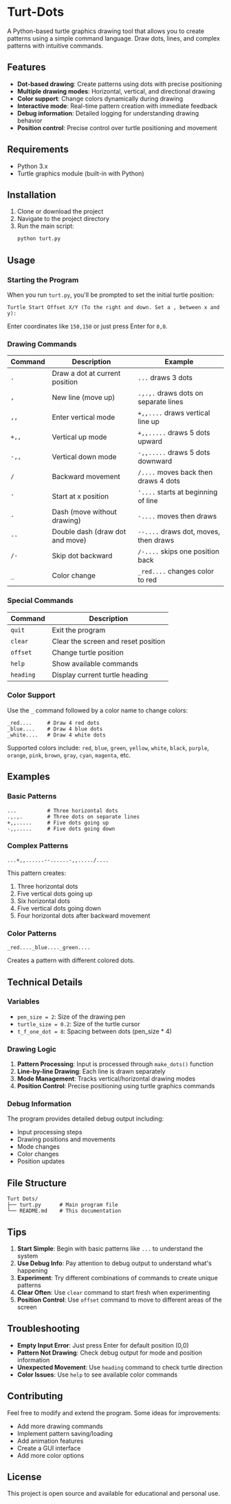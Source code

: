 # Turt-Dots

A Python-based turtle graphics drawing tool that allows you to create patterns using a simple command language. Draw dots, lines, and complex patterns with intuitive commands.

## Features

- **Dot-based drawing**: Create patterns using dots with precise positioning
- **Multiple drawing modes**: Horizontal, vertical, and directional drawing
- **Color support**: Change colors dynamically during drawing
- **Interactive mode**: Real-time pattern creation with immediate feedback
- **Debug information**: Detailed logging for understanding drawing behavior
- **Position control**: Precise control over turtle positioning and movement

## Requirements

- Python 3.x
- Turtle graphics module (built-in with Python)

## Installation

1. Clone or download the project
2. Navigate to the project directory
3. Run the main script:
   ```bash
   python turt.py
   ```

## Usage

### Starting the Program

When you run `turt.py`, you'll be prompted to set the initial turtle position:

```
Turtle Start Offset X/Y (To the right and down. Set a , between x and y): 
```

Enter coordinates like `150,150` or just press Enter for `0,0`.

### Drawing Commands

| Command | Description | Example |
|---------|-------------|---------|
| `.` | Draw a dot at current position | `...` draws 3 dots |
| `,` | New line (move up) | `.,.,.` draws dots on separate lines |
| `,,` | Enter vertical mode | `+,,....` draws vertical line up |
| `+,,` | Vertical up mode | `+,,.....` draws 5 dots upward |
| `-,,` | Vertical down mode | `-,,.....` draws 5 dots downward |
| `/` | Backward movement | `/....` moves back then draws 4 dots |
| `'` | Start at x position | `'....` starts at beginning of line |
| `-` | Dash (move without drawing) | `-....` moves then draws |
| `--` | Double dash (draw dot and move) | `--....` draws dot, moves, then draws |
| `/-` | Skip dot backward | `/-....` skips one position back |
| `_` | Color change | `_red....` changes color to red |

### Special Commands

| Command | Description |
|---------|-------------|
| `quit` | Exit the program |
| `clear` | Clear the screen and reset position |
| `offset` | Change turtle position |
| `help` | Show available commands |
| `heading` | Display current turtle heading |

### Color Support

Use the `_` command followed by a color name to change colors:

```
_red....     # Draw 4 red dots
_blue....    # Draw 4 blue dots
_white....   # Draw 4 white dots
```

Supported colors include: `red`, `blue`, `green`, `yellow`, `white`, `black`, `purple`, `orange`, `pink`, `brown`, `gray`, `cyan`, `magenta`, etc.

## Examples

### Basic Patterns

```
...          # Three horizontal dots
.,.,.        # Three dots on separate lines
+,,.....     # Five dots going up
-,,.....     # Five dots going down
```

### Complex Patterns

```
...+,,......--......-,,...../.... 
```

This pattern creates:
1. Three horizontal dots
2. Five vertical dots going up
3. Six horizontal dots
4. Five vertical dots going down
5. Four horizontal dots after backward movement

### Color Patterns

```
_red...._blue...._green....
```

Creates a pattern with different colored dots.

## Technical Details

### Variables

- `pen_size = 2`: Size of the drawing pen
- `turtle_size = 0.2`: Size of the turtle cursor
- `t_f_one_dot = 8`: Spacing between dots (pen_size * 4)

### Drawing Logic

1. **Pattern Processing**: Input is processed through `make_dots()` function
2. **Line-by-line Drawing**: Each line is drawn separately
3. **Mode Management**: Tracks vertical/horizontal drawing modes
4. **Position Control**: Precise positioning using turtle graphics commands

### Debug Information

The program provides detailed debug output including:
- Input processing steps
- Drawing positions and movements
- Mode changes
- Color changes
- Position updates

## File Structure

```
Turt Dots/
├── turt.py      # Main program file
└── README.md    # This documentation
```

## Tips

1. **Start Simple**: Begin with basic patterns like `...` to understand the system
2. **Use Debug Info**: Pay attention to debug output to understand what's happening
3. **Experiment**: Try different combinations of commands to create unique patterns
4. **Clear Often**: Use `clear` command to start fresh when experimenting
5. **Position Control**: Use `offset` command to move to different areas of the screen

## Troubleshooting

- **Empty Input Error**: Just press Enter for default position (0,0)
- **Pattern Not Drawing**: Check debug output for mode and position information
- **Unexpected Movement**: Use `heading` command to check turtle direction
- **Color Issues**: Use `help` to see available color commands

## Contributing

Feel free to modify and extend the program. Some ideas for improvements:
- Add more drawing commands
- Implement pattern saving/loading
- Add animation features
- Create a GUI interface
- Add more color options

## License

This project is open source and available for educational and personal use.
